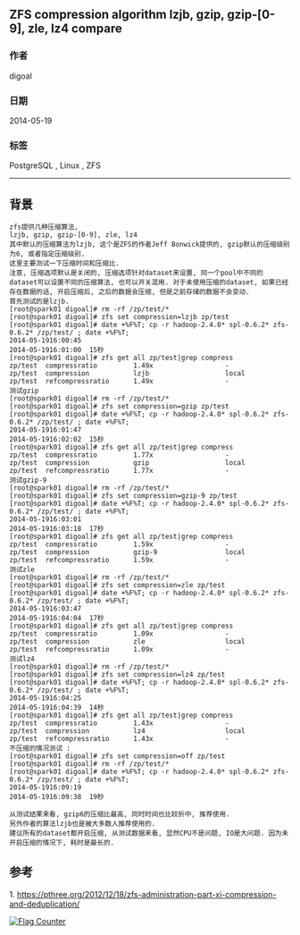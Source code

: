 ## ZFS compression algorithm lzjb, gzip, gzip-[0-9], zle, lz4 compare  
                                                                                                                                                           
### 作者                                                                                                                                                       
digoal                                                                                                                                                         
                                                                                                                                                     
### 日期                                                                                                                                                                        
2014-05-19                                                                                                                                               
                                                                                                                                                      
### 标签                                                                                                                                                     
PostgreSQL , Linux , ZFS                                                                                                                                                   
                                                                                                                                                                                       
----                                                                                                                                                               
                                                                                                                                                                                                   
## 背景        
```  
zfs提供几种压缩算法,   
lzjb, gzip, gzip-[0-9], zle, lz4  
其中默认的压缩算法为lzjb, 这个是ZFS的作者Jeff Bonwick提供的, gzip默认的压缩级别为6, 或者指定压缩级别.  
这里主要测试一下压缩时间和压缩比.  
注意, 压缩选项默认是关闭的, 压缩选项针对dataset来设置, 同一个pool中不同的dataset可以设置不同的压缩算法, 也可以开关混用. 对于未使用压缩的dataset, 如果已经存在数据的话, 开启压缩后, 之后的数据会压缩, 但是之前存储的数据不会变动.   
首先测试的是lzjb.  
[root@spark01 digoal]# rm -rf /zp/test/*  
[root@spark01 digoal]# zfs set compression=lzjb zp/test  
[root@spark01 digoal]# date +%F%T; cp -r hadoop-2.4.0* spl-0.6.2* zfs-0.6.2* /zp/test/ ; date +%F%T;  
2014-05-1916:00:45  
2014-05-1916:01:00  15秒  
[root@spark01 digoal]# zfs get all zp/test|grep compress  
zp/test  compressratio         1.49x                  -  
zp/test  compression           lzjb                   local  
zp/test  refcompressratio      1.49x                  -  
测试gzip  
[root@spark01 digoal]# rm -rf /zp/test/*  
[root@spark01 digoal]# zfs set compression=gzip zp/test  
[root@spark01 digoal]# date +%F%T; cp -r hadoop-2.4.0* spl-0.6.2* zfs-0.6.2* /zp/test/ ; date +%F%T;  
2014-05-1916:01:47  
2014-05-1916:02:02  15秒  
[root@spark01 digoal]# zfs get all zp/test|grep compress  
zp/test  compressratio         1.77x                  -  
zp/test  compression           gzip                   local  
zp/test  refcompressratio      1.77x                  -  
测试gzip-9  
[root@spark01 digoal]# rm -rf /zp/test/*  
[root@spark01 digoal]# zfs set compression=gzip-9 zp/test  
[root@spark01 digoal]# date +%F%T; cp -r hadoop-2.4.0* spl-0.6.2* zfs-0.6.2* /zp/test/ ; date +%F%T;  
2014-05-1916:03:01  
2014-05-1916:03:18  17秒  
[root@spark01 digoal]# zfs get all zp/test|grep compress  
zp/test  compressratio         1.59x                  -  
zp/test  compression           gzip-9                 local  
zp/test  refcompressratio      1.59x                  -  
测试zle  
[root@spark01 digoal]# rm -rf /zp/test/*  
[root@spark01 digoal]# zfs set compression=zle zp/test  
[root@spark01 digoal]# date +%F%T; cp -r hadoop-2.4.0* spl-0.6.2* zfs-0.6.2* /zp/test/ ; date +%F%T;  
2014-05-1916:03:47  
2014-05-1916:04:04  17秒  
[root@spark01 digoal]# zfs get all zp/test|grep compress  
zp/test  compressratio         1.09x                  -  
zp/test  compression           zle                    local  
zp/test  refcompressratio      1.09x                  -  
测试lz4  
[root@spark01 digoal]# rm -rf /zp/test/*  
[root@spark01 digoal]# zfs set compression=lz4 zp/test  
[root@spark01 digoal]# date +%F%T; cp -r hadoop-2.4.0* spl-0.6.2* zfs-0.6.2* /zp/test/ ; date +%F%T;  
2014-05-1916:04:25  
2014-05-1916:04:39  14秒  
[root@spark01 digoal]# zfs get all zp/test|grep compress  
zp/test  compressratio         1.43x                  -  
zp/test  compression           lz4                    local  
zp/test  refcompressratio      1.43x                  -  
不压缩的情况测试 :   
[root@spark01 digoal]# zfs set compression=off zp/test  
[root@spark01 digoal]# rm -rf /zp/test/*  
[root@spark01 digoal]# date +%F%T; cp -r hadoop-2.4.0* spl-0.6.2* zfs-0.6.2* /zp/test/ ; date +%F%T;  
2014-05-1916:09:19  
2014-05-1916:09:38  19秒  
  
从测试结果来看, gzip6的压缩比最高, 同时时间也比较折中, 推荐使用.  
另外作者的算法lzjb也是被大多数人推荐使用的.  
建议所有的dataset都开启压缩, 从测试数据来看, 显然CPU不是问题, IO是大问题. 因为未开启压缩的情况下, 耗时是最长的.  
```  
  
## 参考  
1\. https://pthree.org/2012/12/18/zfs-administration-part-xi-compression-and-deduplication/  
    
  
<a rel="nofollow" href="http://info.flagcounter.com/h9V1"  ><img src="http://s03.flagcounter.com/count/h9V1/bg_FFFFFF/txt_000000/border_CCCCCC/columns_2/maxflags_12/viewers_0/labels_0/pageviews_0/flags_0/"  alt="Flag Counter"  border="0"  ></a>  
  
